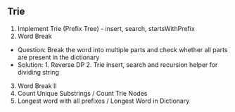 ## Trie
1. Implement Trie (Prefix Tree) - insert, search, startsWithPrefix 
2. Word Break 
- Question: Break the word into multiple parts and check whether all parts are present in the dictionary
- Solution: 1. Reverse DP 2. Trie insert, search and recursion helper for dividing string
3. Word Break II 
4. Count Unique Substrings / Count Trie Nodes 
5. Longest word with all prefixes / Longest Word in Dictionary 
